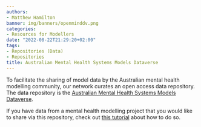```yaml
---
authors:
- Matthew Hamilton
banner: img/banners/openminddv.png
categories:
- Resources for Modellers
date: "2022-08-22T21:29:20+02:00"
tags:
- Repositories (Data)
- Repositories
title: Australian Mental Health Systems Models Dataverse
---
```


To facilitate the sharing of model data by the Australian mental health modelling community, our network curates an open access data repository. The data repository is the [Australian Mental Health Systems Models Dataverse](https://dataverse.harvard.edu/dataverse/openmind).

If you have data from a mental health modelling project that you would like to share via this repository, check out [this tutorial](../../../../2022/08/01/managing_open_data/) about how to do so.
